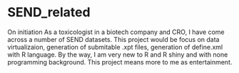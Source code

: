 # SEND_related
On initiation
As a toxicologist in a biotech company and CRO, I have come across a number of SEND datasets.  This project would be focus on data virtualizaion, generation of submitable .xpt files, generation of define.xml with R language. By the way, I am very new to R and R shiny and with none programming background. This project means more to me as entertainment.
